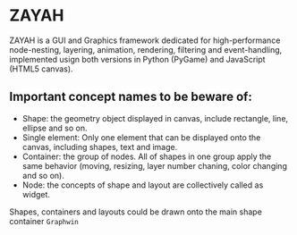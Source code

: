 # ZAYAH
ZAYAH is a GUI and Graphics framework dedicated for high-performance node-nesting, layering, animation, rendering, filtering and event-handling, implemented usign both versions in Python (PyGame) and JavaScript (HTML5 canvas).

## Important concept names to be beware of:
* Shape: the geometry object displayed in canvas, include rectangle, line, ellipse and so on.
* Single element: Only one element that can be displayed onto the canvas, including shapes, text and image.
* Container: the group of nodes. All of shapes in one group apply the same behavior (moving, resizing, layer number chaning, color changing and so on).
* Node: the concepts of shape and layout are collectively called as widget.


Shapes, containers and layouts could be drawn onto the main shape container `Graphwin`
